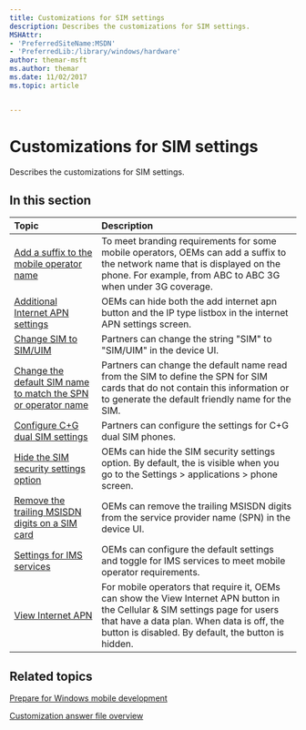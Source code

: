 ```yaml
---
title: Customizations for SIM settings
description: Describes the customizations for SIM settings.
MSHAttr:
- 'PreferredSiteName:MSDN'
- 'PreferredLib:/library/windows/hardware'
author: themar-msft
ms.author: themar
ms.date: 11/02/2017
ms.topic: article


---
```

# Customizations for SIM settings

Describes the customizations for SIM settings.

## In this section

| Topic                                 | Description                                                                                   |
|:--------------------------------------|:----------------------------------------------------------------------------------------------|
| [Add a suffix to the mobile operator name](add-a-suffix-to-the-mobile-operator-name.md) | To meet branding requirements for some mobile operators, OEMs can add a suffix to the network name that is displayed on the phone. For example, from ABC to ABC 3G when under 3G coverage. |
| [Additional Internet APN settings](additional-internet-apn-settings.md)          | OEMs can hide both the add internet apn button and the IP type listbox in the internet APN settings screen.  |
| [Change SIM to SIM/UIM](change-sim-to-simuim.md) | Partners can change the string "SIM" to "SIM/UIM" in the device UI.     |
| [Change the default SIM name to match the SPN or operator name](change-the-default-sim-name-to-match-the-spn-or-operator-name.md) | Partners can change the default name read from the SIM to define the SPN for SIM cards that do not contain this information or to generate the default friendly name for the SIM.   |
| [Configure C+G dual SIM settings](configure-c-g-dual-sim-settings.md) | Partners can configure the settings for C+G dual SIM phones.  |
| [Hide the SIM security settings option](hide-the-sim-security-settings-option.md)  | OEMs can hide the SIM security settings option. By default, the is visible when you go to the Settings > applications > phone screen.    |
| [Remove the trailing MSISDN digits on a SIM card](remove-the-trailing-msisdn-digits-on-a-sim-card.md) | OEMs can remove the trailing MSISDN digits from the service provider name (SPN) in the device UI.  |
| [Settings for IMS services](settings-for-ims-services.md) | OEMs can configure the default settings and toggle for IMS services to meet mobile operator requirements. |
| [View Internet APN](view-internet-apn.md) | For mobile operators that require it, OEMs can show the View Internet APN button in the Cellular & SIM settings page for users that have a data plan. When data is off, the button is disabled. By default, the button is hidden.     |

## Related topics

[Prepare for Windows mobile development](https://docs.microsoft.com/en-us/windows-hardware/manufacture/mobile/preparing-for-windows-mobile-development)

[Customization answer file overview](https://docs.microsoft.com/en-us/windows-hardware/customize/mobile/mcsf/customization-answer-file)

